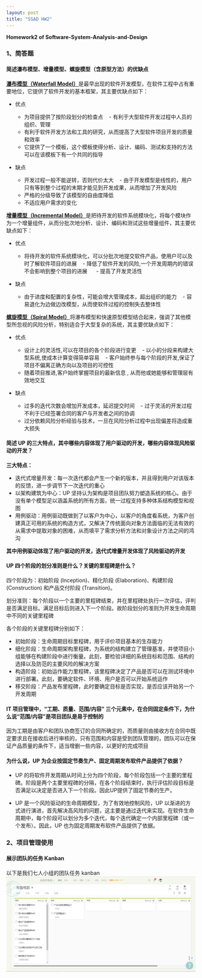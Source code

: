 ```yaml
---
layout: post
title: "SSAD HW2"
---
```

<b>Homework2 of Software-System-Analysis-and-Design</b>

### 1、简答题
#### 简述瀑布模型、增量模型、螺旋模型（含原型方法）的优缺点
[__瀑布模型（Waterfall Model）__](https://en.wikipedia.org/wiki/Waterfall_model)是最早出现的软件开发模型，在软件工程中占有重要地位，它提供了软件开发的基本框架，其主要优缺点如下：

- 优点
    - 为项目提供了按阶段划分的检查点
    - 有利于大型软件开发过程中人员的组织、管理   
    - 有利于软件开发方法和工具的研究，从而提高了大型软件项目开发的质量和效率      
    - 它提供了一个模板，这个模板使得分析、设计、编码、测试和支持的方法可以在该模板下有一个共同的指导
    
- 缺点
    - 开发过程一般不能逆转，否则代价太大
    - 由于开发模型是线性的，用户只有等到整个过程的末期才能见到开发成果，从而增加了开发风险 
    - 严格的分级导致了该模型的自由度降低  
    - 不适应用户需求的变化
    
[__增量模型（Incremental Model）__](https://baike.baidu.com/item/%E5%A2%9E%E9%87%8F%E6%A8%A1%E5%9E%8B)是把待开发的软件系统模块化，将每个模块作为一个增量组件，从而分批次地分析、设计、编码和测试这些增量组件，其主要优缺点如下：

- 优点
    - 将待开发的软件系统模块化，可以分批次地提交软件产品，使用户可以及时了解软件项目的进展
    - 降低了软件开发的风险,一个开发周期内的错误不会影响到整个项目的进展  
    - 提高了开发灵活性
    
- 缺点
    - 由于进度和配置的复杂性，可能会增大管理成本，超出组织的能力
    - 容易退化为边做边改模型，从而使软件过程的控制失去整体性
    
[__螺旋模型（Spiral Model）__](https://en.wikipedia.org/wiki/Spiral_model)将瀑布模型和快速原型模型结合起来，强调了其他模型所忽视的风险分析，特别适合于大型复杂的系统，其主要优缺点如下：

- 优点
    - 设计上的灵活性,可以在项目的各个阶段进行变更
    - 以小的分段来构建大型系统,使成本计算变得简单容易
    - 客户始终参与每个阶段的开发,保证了项目不偏离正确方向以及项目的可控性
    - 随着项目推进,客户始终掌握项目的最新信息 , 从而他或她能够和管理层有效地交互
    
- 缺点
    - 过多的迭代次数会增加开发成本，延迟提交时间
    - 过于灵活的开发过程不利于已经签署合同的客户与开发者之间的协调
    - 过分依赖风险分析经验与技术，一旦在风险分析过程中出现偏差将造成重大损失
          
#### 简述 UP 的三大特点，其中哪些内容体现了用户驱动的开发，哪些内容体现风险驱动的开发？
__三大特点：__
- 迭代式增量开发：每一次迭代都会产生一个新的版本，并且得到用户对该版本的反馈，进一步调节下一次迭代的重心
- 以架构建筑为中心：UP 坚持认为架构是项目团队努力塑造系统的核心。由于没有单个模型足以涵盖系统的所有方面，统一过程支持多种体系结构模型和视图
- 用例驱动：用例驱动既做到了以客户为中心，以客户的角度看系统，为客户创建真正可用的系统的构造方式，又解决了传统面向对象方法面临的无法有效的从需求中提取对象的困难，从而填平了需求分析方法和对象设计方法之间的鸿沟

__其中用例驱动体现了用户驱动的开发，迭代式增量开发体现了风险驱动的开发__

#### UP 四个阶段的划分准则是什么？关键的里程碑是什么？
四个阶段为：初始阶段 (Inception)、精化阶段 (Elaboration)、构建阶段(Construction) 和产品交付阶段 (Transition)。

划分准则：每个阶段以一个主要的里程碑结束，并在里程碑处执行一次评估，评判是否满足目标。满足目标后则进入下一个阶段。故阶段划分的准则为开发生命周期中不同的关键里程碑

各个阶段的关键里程碑分别如下：
- 初始阶段：生命周期目标里程碑，用于评价项目基本的生存能力
- 细化阶段：生命周期架构里程碑，为系统的结构建立了管理基准，并使项目小组能够在构建阶段中进行衡量。此刻，要检验详细的系统目标和范围、结构的选择以及防范的主要风险的解决方案
- 构造阶段：初始运作能力里程碑，该里程碑决定了产品是否可以在测试环境中进行部署。此刻，要确定软件、环境、用户是否可以开始系统运作
- 移交阶段：产品发布里程碑，此时要确定目标是否实现，是否应该开始另一个开发周期

#### IT 项目管理中，“工期、质量、范围/内容” 三个元素中，在合同固定条件下，为什么说“范围/内容”是项目团队是易于控制的
因为工期是由客户和团队协商签订的合同所确定的，而质量则由接收方在合同中既定要求且在接收后进行审核的，只有范围和内容是受到团队管理的，团队可以在保证产品质量的条件下，适当增删一些内容，以更好的完成项目

#### 为什么说，UP 为企业按固定节奏生产、固定周期发布软件产品提供了依据？
- UP 的将软件开发周期从时间上分为四个阶段，每个阶段包括一个主要的里程碑。阶段是两个主要里程碑的分隔，在各个阶段结束时，执行评估阶段目标是否满足以决定是否进入下一个阶段。因此UP提供了固定节奏的生产。

- UP 是一个风险驱动的生命周期模型，为了有效地控制风险，UP 以渐进的方式进行演进，首先解决高风险的问题，这主要是通过迭代来实现。在软件生命周期中，每个阶段可以划分为多个迭代，每个迭代确定一个内部里程碑（或一个发布）。因此，UP 也为固定周期发布软件产品提供了依据。


### 2、项目管理使用
#### 展示团队的任务 Kanban
以下是我们七人小组的团队任务 kanban
![alt text](https://github.com/joece/joece.github.io/blob/master/_includes/kanban.jpg?raw=true "Kanban")



